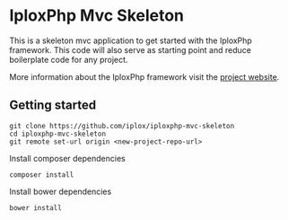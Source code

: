 IploxPhp Mvc Skeleton
===================

This is a skeleton mvc application to get started with the IploxPhp framework. This code will also serve as starting point and reduce boilerplate code for any project. 

More information about the IploxPhp framework visit the [project website](http://iplox.org/iploxphp).

Getting started
-----
```
git clone https://github.com/iplox/iploxphp-mvc-skeleton
cd iploxphp-mvc-skeleton
git remote set-url origin <new-project-repo-url>
```
Install composer dependencies
```
composer install
```
Install bower dependencies
```
bower install
```
